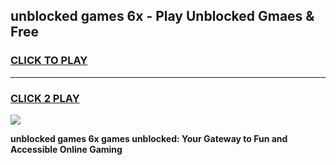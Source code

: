 
## unblocked games 6x - Play Unblocked Gmaes & Free
<h3>
<a href="https://premium.freeplayer.one?title=unblocked_games_6x&ref=20F">CLICK TO PLAY</a></h3>
<hr>

<h3>
<a href="https://premium.freeplayer.one?title=unblocked_games_6x&ref=20F">CLICK 2 PLAY</a>
  
</h3>

<a href="https://premium.freeplayer.one?title=unblocked_games_6x&ref=20F/"><img src="https://clearcache.store/games.png"></a>


**unblocked games 6x games unblocked: Your Gateway to Fun and Accessible Online Gaming**

